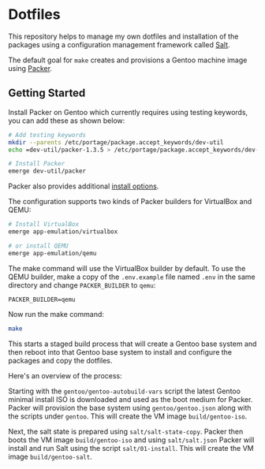# Dotfiles

This repository helps to manage my own dotfiles and installation of the
packages using a configuration management framework called
[Salt](https://docs.saltstack.com/en/latest/topics/states/).

The default goal for `make` creates and provisions a Gentoo machine image using
[Packer](https://packer.io/intro/index.html).

## Getting Started

Install Packer on Gentoo which currently requires using testing keywords, you
can add these as shown below:

```sh
# Add testing keywords
mkdir --parents /etc/portage/package.accept_keywords/dev-util
echo =dev-util/packer-1.3.5 > /etc/portage/package.accept_keywords/dev-util/packer

# Install Packer
emerge dev-util/packer
```

Packer also provides additional
[install options](https://www.packer.io/intro/getting-started/install.html).

The configuration supports two kinds of Packer builders for VirtualBox and
QEMU:

```sh
# Install VirtualBox
emerge app-emulation/virtualbox

# or install QEMU
emerge app-emulation/qemu
```

The make command will use the VirtualBox builder by default. To use the QEMU
builder, make a copy of the `.env.example` file named `.env` in the same
directory and change `PACKER_BUILDER` to `qemu`:

```
PACKER_BUILDER=qemu
```

Now run the make command:

```sh
make
```

This starts a staged build process that will create a Gentoo base system and
then reboot into that Gentoo base system to install and configure the packages
and copy the dotfiles.

Here's an overview of the process:

Starting with the `gentoo/gentoo-autobuild-vars` script the latest Gentoo
minimal install ISO is downloaded and used as the boot medium for Packer.
Packer will provision the base system using `gentoo/gentoo.json` along with the
scripts under `gentoo`. This will create the VM image `build/gentoo-iso`.

Next, the salt state is prepared using `salt/salt-state-copy`. Packer then
boots the VM image `build/gentoo-iso` and using `salt/salt.json` Packer will
install and run Salt using the script `salt/01-install`. This will create the
VM image `build/gentoo-salt`.
